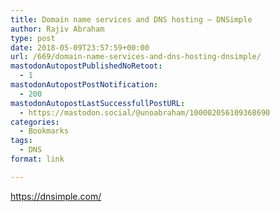 ```yaml
---
title: Domain name services and DNS hosting – DNSimple
author: Rajiv Abraham
type: post
date: 2018-05-09T23:57:59+00:00
url: /669/domain-name-services-and-dns-hosting-dnsimple/
mastodonAutopostPublishedNoRetoot:
  - 1
mastodonAutopostPostNotification:
  - 200
mastodonAutopostLastSuccessfullPostURL:
  - https://mastodon.social/@unoabraham/100002056109368690
categories:
  - Bookmarks
tags:
  - DNS
format: link

---
```

<https://dnsimple.com/>